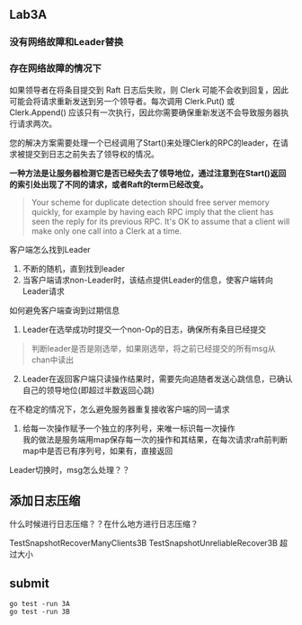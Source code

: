 ## Lab3A

### 没有网络故障和Leader替换


### 存在网络故障的情况下

如果领导者在将条目提交到 Raft 日志后失败，则 Clerk 可能不会收到回复，因此可能会将请求重新发送到另一个领导者。每次调用 Clerk.Put() 或 Clerk.Append() 应该只有一次执行，因此你需要确保重新发送不会导致服务器执行请求两次。  

您的解决方案需要处理一个已经调用了Start()来处理Clerk的RPC的leader，在请求被提交到日志之前失去了领导权的情况。  

**一种方法是让服务器检测它是否已经失去了领导地位，通过注意到在Start()返回的索引处出现了不同的请求，或者Raft的term已经改变。**  
> Your scheme for duplicate detection should free server memory quickly, for example by having each RPC imply that the client has seen the reply for its previous RPC. It's OK to assume that a client will make only one call into a Clerk at a time.   




客户端怎么找到Leader  
1. 不断的随机，直到找到leader
2. 当客户端请求non-Leader时，该结点提供Leader的信息，使客户端转向Leader请求

如何避免客户端查询到过期信息  
1. Leader在选举成功时提交一个non-Op的日志，确保所有条目已经提交
> 判断leader是否是刚选举，如果刚选举，将之前已经提交的所有msg从chan中读出  
2. Leader在返回客户端只读操作结果时，需要先向追随者发送心跳信息，已确认自己的领导地位(即超过半数返回心跳)  

在不稳定的情况下，怎么避免服务器重复接收客户端的同一请求  
1. 给每一次操作赋予一个独立的序列号，来唯一标识每一次操作  
我的做法是服务端用map保存每一次的操作和其结果，在每次请求raft前判断map中是否已有序列号，如果有，直接返回

Leader切换时，msg怎么处理？？

## 添加日志压缩

什么时候进行日志压缩？？在什么地方进行日志压缩？

TestSnapshotRecoverManyClients3B TestSnapshotUnreliableRecover3B 超过大小

## submit
```
go test -run 3A
go test -run 3B
```